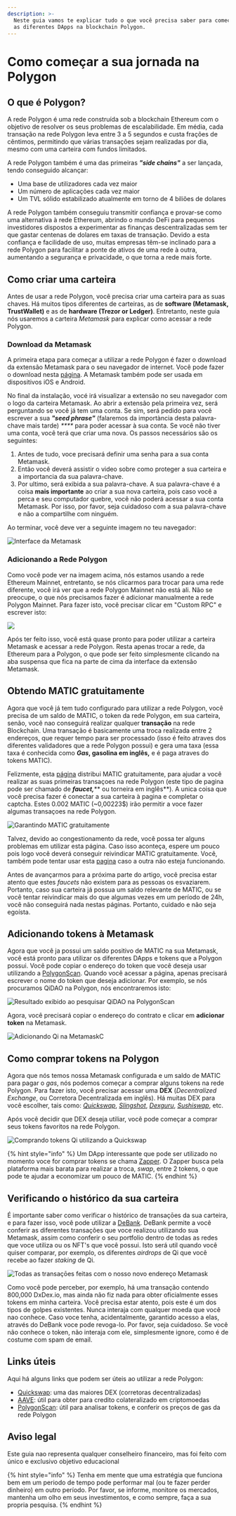 ```yaml
---
description: >-
  Neste guia vamos te explicar tudo o que você precisa saber para começar a usar
  as diferentes DApps na blockchain Polygon.
---
```


# Como começar a sua jornada na Polygon

## O que é Polygon?&#x20;

A rede Polygon é uma rede construída sob a blockchain Ethereum com o objetivo de resolver os seus problemas de escalabilidade. Em média, cada transação na rede Polygon leva entre 3 a 5 segundos e custa frações de cêntimos, permitindo que várias transações sejam realizadas por dia, mesmo com uma carteira com fundos limitados.

A rede Polygon também é uma das primeiras _**"side chains"**_ a ser lançada, tendo conseguido alcançar:

* Uma base de utilizadores cada vez maior
* Um número de aplicações cada vez maior&#x20;
* Um TVL sólido estabilizado atualmente em torno de 4 biliões de dolares&#x20;

A rede Polygon também conseguiu transmitir confiança e provar-se como uma alternativa à rede Ethereum, abrindo o mundo DeFi para pequenos investidores dispostos a experimentar as finanças descentralizadas sem ter que gastar centenas de dolares em taxas de transação. Devido a esta confiança e facilidade de uso, muitas empresas têm-se inclinado para a rede Polygon para facilitar a ponte de ativos de uma rede à outra, aumentando a segurança e privacidade, o que torna a rede mais forte.

## Como criar uma carteira

Antes de usar a rede Polygon, você precisa criar uma carteira para as suas chaves. Há muitos tipos diferentes de carteiras, as de **software (Metamask, TrustWallet)** e as de **hardware (Trezor or Ledger)**. Entretanto, neste guia nós usaremos a carteira _Metamask_ para explicar como acessar a rede Polygon.

### Download da Metamask

A primeira etapa para começar a utilizar a rede Polygon é fazer o download da extensão Metamask para o seu navegador de internet. Você pode fazer o download nesta [página](https://metamask.io/index.html). A Metamask também pode ser usada em dispositivos iOS e Android.

No final da instalação, vocé irá visualizar a extensão no seu navegador com o logo da carteira Metamask. Ao abrir a extensão pela primeira vez, será perguntando se você já tem uma conta. Se sim, será pedido para você escrever a sua _**"seed phrase"**_ (falaremos da importància desta palavra-chave mais tarde) _****_ para poder acessar à sua conta. Se você não tiver uma conta, você terá que criar uma nova. Os passos necessários são os seguintes:&#x20;

1. Antes de tudo, voce precisará definir uma senha para a sua conta Metamask.
2. Então você deverá assistir o video sobre como proteger a sua carteira e a importancia da sua palavra-chave.
3. Por ultimo, será exibida a sua palavra-chave. A sua palavra-chave é a coisa **mais importante** ao criar a sua nova carteira, pois caso você a perca e seu computador quebre, você não poderá acessar a sua conta Metamask. Por isso, por favor, seja cuidadoso com a sua palavra-chave e não a compartilhe com ninguém.

Ao terminar, você deve ver a seguinte imagem no teu navegador:

![Interface da Metamask ](<../../.gitbook/assets/image (27).png>)

### Adicionando a Rede Polygon

Como você pode ver na imagem acima, nós estamos usando a rede Ethereum Mainnet, entretanto, se nós clicarmos para trocar para uma rede diferente, você irá ver que a rede Polygon Mainnet não está ali. Não se preocupe, o que nós precisamos fazer é adicionar manualmente a rede Polygon Mainnet. Para fazer isto, você precisar clicar em "Custom RPC" e escrever isto:

![](<../../.gitbook/assets/image (16).png>)

Após ter feito isso, você está quase pronto para poder utilizar a carteira Metamask e acessar a rede Polygon. Resta apenas trocar a rede, da Ethereum para a Polygon, o que pode ser feito simplesmente clicando na aba suspensa que fica na parte de cima da interface da extensão Metamask.&#x20;

## Obtendo MATIC gratuitamente

Agora que você já tem tudo configurado para utilizar a rede Polygon, você precisa de um saldo de MATIC, o token da rede Polygon, em sua carteira, senão, você nao conseguirá realizar qualquer **transação** na rede Blockchain. Uma transação é basicamente uma troca realizada entre 2 endereços, que requer tempo para ser processado (isso é feito atraves dos diferentes validadores que a rede Polygon possui) e gera uma taxa (essa taxa é conhecida como _**Gas**_**, gasolina em inglês,** e é paga atraves do tokens MATIC).

Felizmente, esta [página](https://matic.supply) distribui MATIC gratuitamente, para ajudar a você realizar as suas primeiras transaçoes na rede Polygon (este tipo de pagina pode ser chamado de _**faucet,**_** ou torneira em inglês**). A unica coisa que você precisa fazer é conectar a sua carteira à pagina e completar o captcha. Estes 0.002 MATIC (\~0,00223$) irão permitir a voce fazer algumas transaçoes na rede Polygon.

![Garantindo MATIC gratuitamente](<../../.gitbook/assets/image (26).png>)

Talvez, devido ao congestionamento da rede, você possa ter alguns problemas em utilizar esta página. Caso isso aconteça, espere um pouco pois logo você deverá conseguir reivindicar MATIC gratuitamente. Você, também pode tentar usar esta [pagina](https://macncheese.finance/matic-polygon-mainnet-faucet.php) caso a outra não esteja funcionando.&#x20;

Antes de avançarmos para a próxima parte do artigo, você precisa estar atento que estes _faucets_ não existem para as pessoas os esvaziarem. Portanto, caso sua carteira já possua um saldo relevante de MATIC, ou se você tentar reivindicar mais do que algumas vezes em um período de 24h, você não conseguirá nada nestas páginas. Portanto, cuidado e não seja egoísta.

## Adicionando tokens à Metamask

Agora que você ja possui um saldo positivo de MATIC na sua Metamask, você está pronto para utilizar os diferentes DApps e tokens que a Polygon possui. Você pode copiar o endereço do token que você deseja usar utilizando a [PolygonScan](https://polygonscan.com). Quando você acessar a página, apenas precisará escrever o nome do token que deseja adicionar. Por exemplo, se nós procuramos QiDAO na Polygon, nós encontraremos isto:

![Resultado exibido ao pesquisar QiDAO na PolygonScan](<../../.gitbook/assets/image (24).png>)

Agora, você precisará copiar o endereço do contrato e clicar em **adicionar token** na Metamask.

![Adicionando Qi na MetamaskC](<../../.gitbook/assets/image (22).png>)

## Como comprar tokens na Polygon

Agora que nós temos nossa Metamask configurada e um saldo de MATIC para pagar o _gas_, nós podemos começar a comprar alguns tokens na rede Polygon. Para fazer isto, você precisar acessar uma **DEX** (_Decentralized Exchange_, ou Corretora Decentralizada em inglês). Há muitas DEX para você escolher, tais como: [_Quickswap_](https://quickswap.exchange/#/swap), [_Slingshot_](https://app.slingshot.finance/trade/m/MATIC/USDC), [_Dexguru_](https://dex.guru), [_Sushiswap_](https://app.sushi.com/swap), etc.&#x20;

Após você decidir que DEX deseja utiliar, você pode começar a comprar seus tokens favoritos na rede Polygon.

![Comprando tokens Qi utilizando a Quickswap](<../../.gitbook/assets/image (25).png>)

{% hint style="info" %}
Um DApp interessante que pode ser utilizado no momento voce for comprar tokens se chama [Zapper](https://zapper.fi/es/exchange). O Zapper busca pela plataforma mais barata para realizar a troca, _swap_, entre 2 tokens, o que pode te ajudar a economizar um pouco de MATIC.
{% endhint %}

## Verificando o histórico da sua carteira

É importante saber como verificar o histórico de transaçōes da sua carteira, e para fazer isso, você pode utilizar a [DeBank](https://debank.com). DeBank permite a você conferir as diferentes transações que voce realizou utilizando sua Metamask, assim como conferir o seu portfolio dentro de todas as redes que voce utiliza ou os NFT's que você possui. Isto será util quando você quiser comparar, por exemplo, os diferentes _airdrops_ de Qi que você recebe ao fazer _staking_ de Qi.

![Todas as transaçōes feitas com o nosso novo endereço Metamask](<../../.gitbook/assets/image (10).png>)

Como você pode perceber, por exemplo, há uma transação contendo 800,000 DxDex.io, mas ainda não fiz nada para obter oficialmente esses tokens em minha carteira. Você precisa estar atento, pois este é um dos tipos de golpes existentes. Nunca interaja com qualquer moeda que você nao conhece. Caso voce tenha, acidentalmente, garantido acesso a elas, através do DeBank voce pode revoga-lo. Por favor, seja cuidadoso. Se você não conhece o token, não interaja com ele, simplesmente ignore, como é de costume com spam de email.

## Links úteis

Aqui há alguns links que podem ser úteis ao utilizar a rede Polygon:

* [Quickswap](https://quickswap.exchange/#/swap): uma das maiores DEX (corretoras decentralizadas)
* [AAVE](https://app.aave.com): útil para obter para credito colateralizado em criptomoedas
* [PolygonScan](https://polygonscan.com/gastracker/): útil para analisar tokens, e conferir os preços de gas da rede Polygon

## Aviso legal

Este guia nao representa qualquer conselheiro financeiro, mas foi feito com único e exclusivo objetivo educacional

{% hint style="info" %}
Tenha em mente que uma estratégia que funciona bem em um periodo de tempo pode performar mal (ou te fazer perder dinheiro) em outro período. Por favor, se informe, monitore os mercados, mantenha um olho em seus investimentos, e como sempre, faça a sua propria pesquisa.
{% endhint %}
